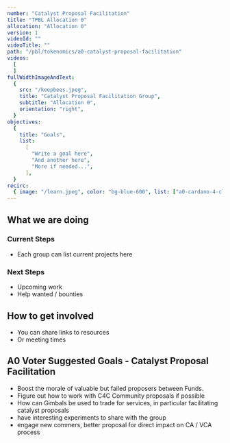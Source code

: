 ```yaml
---
number: "Catalyst Proposal Facilitation"
title: "TPBL Allocation 0"
allocation: "Allocation 0"
version: 1
videoId: ""
videoTitle: ""
path: "/pbl/tokenomics/a0-catalyst-proposal-facilitation"
videos:
  [
  ]
fullWidthImageAndText:
  {
    src: "/keepbees.jpeg",
    title: "Catalyst Proposal Facilitation Group",
    subtitle: "Allocation 0",
    orientation: "right",
  }
objectives:
  {
    title: "Goals",
    list:
      [
        "Write a goal here",
        "And another here",
        "More if needed...",
      ],
  }
recirc:
  { image: "/learn.jpeg", color: "bg-blue-600", list: ["a0-cardano-4-climate", "a0-littlefish-foundation"] }
---
```


## What we are doing

### Current Steps
- Each group can list current projects here

### Next Steps
- Upcoming work
- Help wanted / bounties

## How to get involved
- You can share links to resources
- Or meeting times

## A0 Voter Suggested Goals - Catalyst Proposal Facilitation
- Boost the morale of valuable but failed proposers between Funds.
- Figure out how to work with C4C Community proposals if possible
- How can Gimbals be used to trade for services, in particular facilitating catalyst proposals
- have interesting experiments to share with the group
- engage new commers, better proposal for direct impact on CA / VCA process